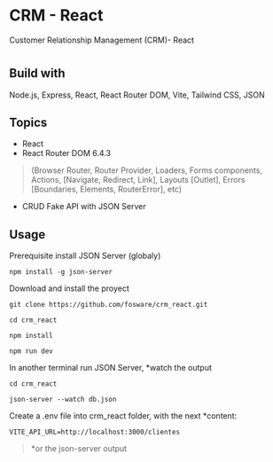 # CRM - React
Customer Relationship Management (CRM)- React
#

## Build with
Node.js, Express, React, React Router DOM, Vite, Tailwind CSS, JSON

## Topics
- React
- React Router DOM 6.4.3 
 > (Browser Router, Router Provider, Loaders, Forms components, Actions, [Navigate, Redirect, Link], Layouts [Outlet], Errors [Boundaries, Elements, RouterError], etc)
- CRUD Fake API with JSON Server

## Usage

Prerequisite install JSON Server (globaly)
```
npm install -g json-server
````
Download and install the proyect

```
git clone https://github.com/fosware/crm_react.git  

cd crm_react

npm install 

npm run dev
```
In another terminal run JSON Server, *watch the output

```
cd crm_react

json-server --watch db.json
```

Create a .env file into crm_react folder, with the next *content:
``` 
VITE_API_URL=http://localhost:3000/clientes 
```
> *or the json-server output



